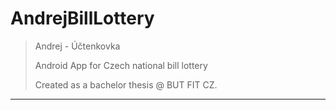 # AndrejBillLottery

> Andrej - Účtenkovka
> 
> Android App for Czech national bill lottery
> 
> Created as a bachelor thesis @ BUT FIT CZ.

---
